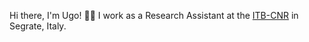 Hi there, I'm Ugo! 👋🏻
I work as a Research Assistant at the [ITB-CNR](https://www.itb.cnr.it/en/home-en/) in Segrate, Italy.

<!--
**ugoiannacchero/ugoiannacchero** is a ✨ _special_ ✨ repository because its `README.md` (this file) appears on your GitHub profile.

Here are some ideas to get you started:

- 🔭 I’m currently working on ...
- 🌱 I’m currently learning ...
- 👯 I’m looking to collaborate on ...
- 🤔 I’m looking for help with ...
- 💬 Ask me about ...
- 📫 How to reach me: ...
- 😄 Pronouns: ...
- ⚡ Fun fact: ...
-->
